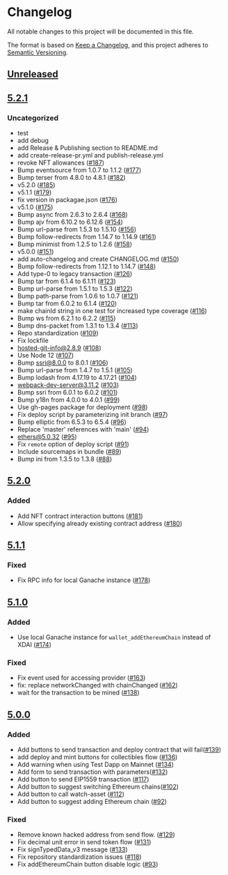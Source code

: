 # Changelog
All notable changes to this project will be documented in this file.

The format is based on [Keep a Changelog](https://keepachangelog.com/en/1.0.0/),
and this project adheres to [Semantic Versioning](https://semver.org/spec/v2.0.0.html).

## [Unreleased]

## [5.2.1]
### Uncategorized
- test
- add debug
- add Release & Publishing section to README.md
- add create-release-pr.yml and publish-release.yml
- revoke NFT allowances ([#187](https://github.com/rickycodes/test-dapp/pull/187))
- Bump eventsource from 1.0.7 to 1.1.2 ([#177](https://github.com/rickycodes/test-dapp/pull/177))
- Bump terser from 4.8.0 to 4.8.1 ([#182](https://github.com/rickycodes/test-dapp/pull/182))
- v5.2.0 ([#185](https://github.com/rickycodes/test-dapp/pull/185))
- v5.1.1 ([#179](https://github.com/rickycodes/test-dapp/pull/179))
- fix version in packagae.json ([#176](https://github.com/rickycodes/test-dapp/pull/176))
- v5.1.0 ([#175](https://github.com/rickycodes/test-dapp/pull/175))
- Bump async from 2.6.3 to 2.6.4 ([#168](https://github.com/rickycodes/test-dapp/pull/168))
- Bump ajv from 6.10.2 to 6.12.6 ([#154](https://github.com/rickycodes/test-dapp/pull/154))
- Bump url-parse from 1.5.3 to 1.5.10 ([#156](https://github.com/rickycodes/test-dapp/pull/156))
- Bump follow-redirects from 1.14.7 to 1.14.9 ([#161](https://github.com/rickycodes/test-dapp/pull/161))
- Bump minimist from 1.2.5 to 1.2.6 ([#158](https://github.com/rickycodes/test-dapp/pull/158))
- v5.0.0 ([#151](https://github.com/rickycodes/test-dapp/pull/151))
- add auto-changelog and create CHANGELOG.md ([#150](https://github.com/rickycodes/test-dapp/pull/150))
- Bump follow-redirects from 1.12.1 to 1.14.7 ([#148](https://github.com/rickycodes/test-dapp/pull/148))
- Add type-0 to legacy transaction ([#126](https://github.com/rickycodes/test-dapp/pull/126))
- Bump tar from 6.1.4 to 6.1.11 ([#123](https://github.com/rickycodes/test-dapp/pull/123))
- Bump url-parse from 1.5.1 to 1.5.3 ([#122](https://github.com/rickycodes/test-dapp/pull/122))
- Bump path-parse from 1.0.6 to 1.0.7 ([#121](https://github.com/rickycodes/test-dapp/pull/121))
- Bump tar from 6.0.2 to 6.1.4 ([#120](https://github.com/rickycodes/test-dapp/pull/120))
- make chainId string in one test for increased type coverage ([#116](https://github.com/rickycodes/test-dapp/pull/116))
- Bump ws from 6.2.1 to 6.2.2 ([#115](https://github.com/rickycodes/test-dapp/pull/115))
- Bump dns-packet from 1.3.1 to 1.3.4 ([#113](https://github.com/rickycodes/test-dapp/pull/113))
- Repo standardization ([#109](https://github.com/rickycodes/test-dapp/pull/109))
- Fix lockfile
- hosted-git-info@2.8.9 ([#108](https://github.com/rickycodes/test-dapp/pull/108))
- Use Node 12 ([#107](https://github.com/rickycodes/test-dapp/pull/107))
- Bump ssri@8.0.0 to 8.0.1 ([#106](https://github.com/rickycodes/test-dapp/pull/106))
- Bump url-parse from 1.4.7 to 1.5.1 ([#105](https://github.com/rickycodes/test-dapp/pull/105))
- Bump lodash from 4.17.19 to 4.17.21 ([#104](https://github.com/rickycodes/test-dapp/pull/104))
- webpack-dev-server@3.11.2 ([#103](https://github.com/rickycodes/test-dapp/pull/103))
- Bump ssri from 6.0.1 to 6.0.2 ([#101](https://github.com/rickycodes/test-dapp/pull/101))
- Bump y18n from 4.0.0 to 4.0.1 ([#99](https://github.com/rickycodes/test-dapp/pull/99))
- Use gh-pages package for deployment ([#98](https://github.com/rickycodes/test-dapp/pull/98))
- Fix deploy script by parameterizing init branch ([#97](https://github.com/rickycodes/test-dapp/pull/97))
- Bump elliptic from 6.5.3 to 6.5.4 ([#96](https://github.com/rickycodes/test-dapp/pull/96))
- Replace 'master' references with 'main' ([#94](https://github.com/rickycodes/test-dapp/pull/94))
- ethers@5.0.32 ([#95](https://github.com/rickycodes/test-dapp/pull/95))
- Fix `remote` option of deploy script ([#91](https://github.com/rickycodes/test-dapp/pull/91))
- Include sourcemaps in bundle ([#89](https://github.com/rickycodes/test-dapp/pull/89))
- Bump ini from 1.3.5 to 1.3.8 ([#88](https://github.com/rickycodes/test-dapp/pull/88))

## [5.2.0]
### Added
- Add NFT contract interaction buttons ([#181](git+https://github.com/MetaMask/test-dapp/pull/181))
- Allow specifying already existing contract address ([#180](git+https://github.com/MetaMask/test-dapp/pull/180))

## [5.1.1]
### Fixed
- Fix RPC info for local Ganache instance ([#178](git+https://github.com/MetaMask/test-dapp/pull/178))

## [5.1.0]
### Added
- Use local Ganache instance for `wallet_addEthereumChain` instead of XDAI ([#174](git+https://github.com/MetaMask/test-dapp/pull/174))

### Fixed
- Fix event used for accessing provider ([#163](git+https://github.com/MetaMask/test-dapp/pull/163))
- fix: replace networkChanged with chainChanged ([#162](git+https://github.com/MetaMask/test-dapp/pull/162))
- wait for the transaction to be mined ([#138](git+https://github.com/MetaMask/test-dapp/pull/138))

## [5.0.0]
### Added
- Add buttons to send transaction and deploy contract that will fail([#139](git+https://github.com/MetaMask/test-dapp/pull/139))
- add deploy and mint buttons for collectibles flow ([#136](git+https://github.com/MetaMask/test-dapp/pull/136))
- Add warning when using Test Dapp on Mainnet ([#134](git+https://github.com/MetaMask/test-dapp/pull/134))
- Add form to send transaction with parameters([#132](git+https://github.com/MetaMask/test-dapp/pull/132))
- Add button to send EIP1559 transaction ([#117](git+https://github.com/MetaMask/test-dapp/pull/117))
- Add button to suggest switching Ethereum chains([#102](git+https://github.com/MetaMask/test-dapp/pull/102))
- Add button to call watch-asset ([#112](git+https://github.com/MetaMask/test-dapp/pull/112))
- Add button to suggest adding Ethereum chain ([#92](git+https://github.com/MetaMask/test-dapp/pull/92))

### Fixed
- Remove known hacked address from send flow. ([#129](git+https://github.com/MetaMask/test-dapp/pull/129))
- Fix decimal unit error in send token flow ([#131](git+https://github.com/MetaMask/test-dapp/pull/131))
- Fix signTypedData_v3 message ([#133](git+https://github.com/MetaMask/test-dapp/pull/133))
- Fix repository standardization issues ([#118](git+https://github.com/MetaMask/test-dapp/pull/118))
- Fix addEthereumChain button disable logic ([#93](git+https://github.com/MetaMask/test-dapp/pull/93))

[Unreleased]: https://github.com/rickycodes/test-dapp/compare/v5.2.1...HEAD
[5.2.1]: https://github.com/rickycodes/test-dapp/compare/v5.2.0...v5.2.1
[5.2.0]: https://github.com/rickycodes/test-dapp/compare/v5.1.1...v5.2.0
[5.1.1]: https://github.com/rickycodes/test-dapp/compare/v5.1.0...v5.1.1
[5.1.0]: https://github.com/rickycodes/test-dapp/compare/v5.0.0...v5.1.0
[5.0.0]: https://github.com/rickycodes/test-dapp/releases/tag/v5.0.0
